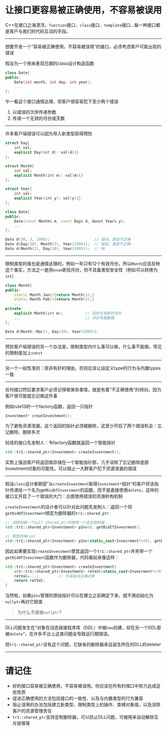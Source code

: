 # 让接口更容易被正确使用，不容易被误用

C++在接口之海漂浮。`function`接口、`class`接口、`template`接口...每一种接口都是客户与我们的代码互动的手段。

---

想要开发一个“容易被正确使用，不容易被误用”的接口，必须考虑客户可能出现的错误

假设为一个用来表现日期的class设计构造函数

```cpp
class Date{
public:
    Date(int month, int day, int year);
    ...
};
```

乍一看这个接口通情达理，但客户很容易犯下至少两个错误

1. 以错误的次序传递参数
2. 传递一个无效的月份或天数

---

许多客户端错误可以因为导入新类型获得预防

```cpp
struct Day{
    int val;
    explicit Day(int d): val(d){}
};

struct Month{
    int val;
    explicit Month(int m): val(m){}
};

struct Year{
    int val;
    explicit Year(int y): val(y){}
};

class Date{
public:
    Date(const Month& m, const Day& d, donst Year& y);
    ...
};

Date d(30, 3, 1995);                    // 错误，类型不正确
Date d(Day(30), Month(3), Year(1995));  // 错误，类型不正确
Date d(Month(3), Day(30), Year(1995));  // OK
```

---

限制类型的值也是通情达理的，例如一年只有12个有效月份，所以`Month`应该反映这个事实，方法之一是用`enum`表现月份，但不具备类型安全性（例如可以转换为`int`）

```cpp
class Month{
public:
    static Month Jan(){return Month(1);}
    static Month Feb(){return Month(2);}
    ...
private:
    explicit Month(int m);          // 组织生成新的月份
    ...                             // 月份专属数据
};

Date d(Month::Mar(), Day(30), Year(1995));
```

---

预防客户端错误的另一个办法是，限制类型内什么事可以做，什么事不能做。常见的限制是加上`const`

---

另一个一般性准则：除非有好的理由，否则应该让自定义type的行为与内置types一致

---

任何接口然后要求客户必须记得做某些事情，就是有着“不正确使用”的倾向，因为客户很可能就忘记做这件事

例如rule13的一个factory函数，返回一只指针

```cpp
Investment* creatInvestment();
```

为了避免资源泄漏，这个返回的指针必须被删除，这至少开启了两个错误机会：忘记删除、删除多次

较佳的接口先发制人：令factory函数就返回一个智能指针

```cpp
std::tr1::shared_ptr<Investment> createInvestment();
```

实质上强迫客户将返回值存储在一个智能指针那，几乎消除了忘记删除底部Investment对象的可能性。可以阻止一大群客户犯下资源泄漏的错误

---

假设`class`设计者期望“从`createInvestment`取得`Investment*`指针”的客户将该指针传递给一个名为get`RidOfInvestment`的函数，而不是直接使用`delete`，这样的接口又开启了一个错误的大门：企图使用错误的资源析构机制

`createInvestment`的设计者可以针对此问题先发制人：返回一个将`getRidOfInvestment`绑定为删除器的`tr1::shared_ptr`

```cpp
// 试图创建一个null shared_ptr并携带一个自定删除器
std::tr1::shared_ptr<Investment> pInv(0, getRidIfInvesrment);           // 无法通过编译

// 类型转换cast
std::tr1::shared_ptr<Investment> pInv(static_cast<Invesrment*>(0), getRidIfInvesrment);
```

因此如果要实现`createInvestment`使其返回一个`tr1::shared_ptr`并夹带一个`getRidOfInvestment`函数作为删除器，代码看起来像这样：

```cpp
std::tr1::shared_ptr<Investment> createInvestment{
    std::tr1::shared_ptr<Investment> retVal(static_cast<Invesrment*>(0), getRidIfInvesrment);
    retVal=...;         // 令其指向正确对象
    return retVal;
}
```

当然啦，如果`pInv`管理的原始指针可以在建立之前确定下来，就不用初始化为`nullptr`再对它赋值

> 为什么不直接`nullptr`?

---

DLL问题发生在“对象在动态链接程序库（DDL）中被`new`创建，却在另一个DDL那被`delete`”，在许多平台上这类问题会导致运行期错误。

但`tr1::shared_ptr`没有这个问题，它缺省的删除器来自诞生所在的DLL的deleter

---

# 请记住

- 好的接口容易被正确使用，不容易被误用。你应该在所有的借口中努力达成这些性质
- 促进正确使用的方法包括接口的一致性、以及与内置类型的行为兼容
- 阻止误用的办法包括建立新类型、限制类型上的操作、束缚对象值，以及消除客户的资源管理责任
- `tr1::shared_ptr`支持定制删除器，可以防止DLL问题，可被用来自动解除互斥锁等等
